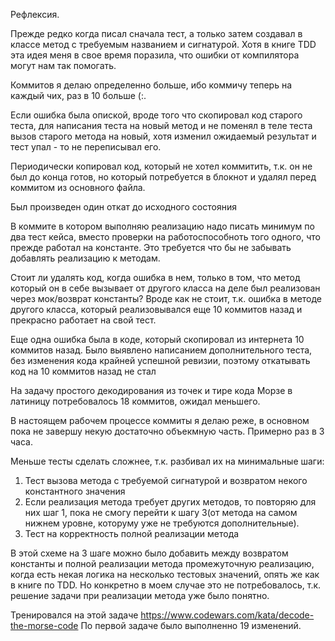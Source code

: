 Рефлексия. 

Прежде редко когда писал сначала тест, а только затем создавал в классе метод с требуемым названием и сигнатурой. 
Хотя в книге TDD эта идея меня в свое время поразила, что ошибки от компилятора могут нам так помогать.

Коммитов я делаю определенно больше, ибо коммичу теперь на каждый чих, раз в 10 больше (:.

Если ошибка была опиской, вроде того что скопировал код старого теста, для написания теста на новый метод
и не поменял в теле теста вызов старого метода на новый, хотя изменил ожидаемый результат и тест упал - то не переписывал его.

Периодически копировал код, который не хотел коммитить, т.к. он не был до конца готов,
 но который потребуется в блокнот и удалял перед коммитом из основного файла.
 
Был произведен один откат до исходного состояния

В коммите в котором выполняю реализацию надо писать минимум по два тест кейса, вместо проверки на работоспособноть того одного,
что прежде работал на константе. Это требуется что бы не забывать добавлять реализацию к методам.

Стоит ли удалять код, когда ошибка в нем, только в том, что метод который он в себе вызывает от другого класса
на деле был реализован через мок/возврат константы?
Вроде как не стоит, т.к. ошибка в методе другого класса, который реализовывался еще 10 коммитов назад и прекрасно работает на свой тест.

Еще одна ошибка была в коде, который скопировал из интернета 10 коммитов назад. Было выявлено написанием дополнительного теста, без изменения кода 
крайней успешной ревизии, поэтому откатывать код на 10 коммитов назад не стал

На задачу простого декодирования из точек и тире кода Морзе в латиницу потребовалось 18 коммитов, ожидал меньшего.

В настоящем рабочем процессе коммиты я делаю реже, в основном пока не завершу некую достаточно объекмную часть. Примерно раз в 3 часа.

Меньше тесты сделать сложнее, т.к. разбивал их на минимальные шаги:
1. Тест вызова метода с требуемой сигнатурой и возвратом некого константного значения
2. Если реализация метода требует других методов, то повторяю для них шаг 1, пока не смогу перейти к шагу 3(от метода на самом нижнем уровне, которуму уже не требуются дополнительные).
3. Тест на корректность полной реализации метода

В этой схеме на 3 шаге можно было добавить между возвратом константы и полной реализации метода
промежуточную реализацию, когда есть некая логика на несколько тестовых значений, опять же как в книге по TDD.
Но конкретно в моем случае это не потребовалось, т.к. решение задачи при реализации метода уже было понятно.

Тренировался на этой задаче
https://www.codewars.com/kata/decode-the-morse-code
По первой задаче было выполненно 19 изменений.

